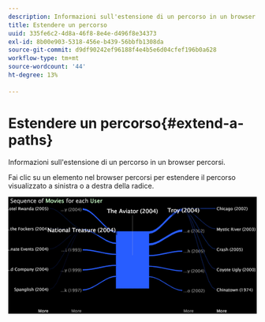```yaml
---
description: Informazioni sull'estensione di un percorso in un browser percorsi.
title: Estendere un percorso
uuid: 335fe6c2-4d8a-46f8-8e4e-d496f8e34373
exl-id: 8b00e903-5318-456e-b439-56bbfb1308da
source-git-commit: d9df90242ef96188f4e4b5e6d04cfef196b0a628
workflow-type: tm+mt
source-wordcount: '44'
ht-degree: 13%

---
```


# Estendere un percorso{#extend-a-paths}

Informazioni sull&#39;estensione di un percorso in un browser percorsi.

Fai clic su un elemento nel browser percorsi per estendere il percorso visualizzato a sinistra o a destra della radice.

![](assets/vis_PathBrowser_ExplorePaths.png)
